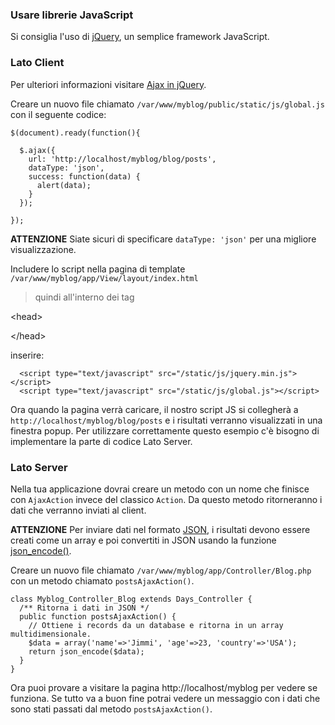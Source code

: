 ### Usare librerie JavaScript ###

Si consiglia l'uso di [jQuery](http://jquery.com), un semplice framework JavaScript.

### Lato Client ###

Per ulteriori informazioni visitare [Ajax in jQuery](http://docs.jquery.com/Ajax/jQuery.ajax#options).

Creare un nuovo file chiamato `/var/www/myblog/public/static/js/global.js` con il seguente codice:

```
$(document).ready(function(){

  $.ajax({
    url: 'http://localhost/myblog/blog/posts',
    dataType: 'json',
    success: function(data) {
      alert(data);
    }
  });

});
```

**ATTENZIONE** Siate sicuri di specificare `dataType: 'json'` per una migliore visualizzazione.

Includere lo script nella pagina di template `/var/www/myblog/app/View/layout/index.html`
> quindi all'interno dei tag 

&lt;head&gt;

 

&lt;/head&gt;

 inserire:

```
  <script type="text/javascript" src="/static/js/jquery.min.js"></script>
  <script type="text/javascript" src="/static/js/global.js"></script>
```

Ora quando la pagina verrà caricare, il nostro script JS si collegherà a `http://localhost/myblog/blog/posts` e i risultati verranno visualizzati in una finestra popup. Per utilizzare correttamente questo esempio c'è bisogno di implementare la parte di codice Lato Server.

### Lato Server ###

Nella tua applicazione dovrai creare un metodo con un nome che finisce con `AjaxAction` invece del classico `Action`. Da questo metodo ritorneranno i dati che verranno inviati al client.

**ATTENZIONE** Per inviare dati nel formato [JSON](http://en.wikipedia.org/wiki.JSON), i risultati devono essere creati come un array e poi convertiti in JSON usando la funzione [json\_encode()](http://php.net/json_encode).


Creare un nuovo file chiamato `/var/www/myblog/app/Controller/Blog.php` con un metodo chiamato `postsAjaxAction()`.
```
class Myblog_Controller_Blog extends Days_Controller {
  /** Ritorna i dati in JSON */
  public function postsAjaxAction() {
    // Ottiene i records da un database e ritorna in un array multidimensionale.
    $data = array('name'=>'Jimmi', 'age'=>23, 'country'=>'USA');
    return json_encode($data);
  }
}
```

Ora puoi provare a visitare la pagina http://localhost/myblog per vedere se funziona.
Se tutto va a buon fine potrai vedere un messaggio con i dati che sono stati passati dal metodo `postsAjaxAction()`.